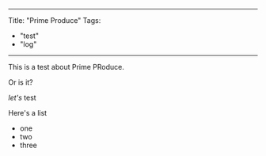 -----------------------------
Title: "Prime Produce"
Tags:
  - "test"
  - "log"
-----------------------------
This is a test about Prime PRoduce. 

Or is it?

*let's* test

Here's a list
 - one
 - two
 - three
